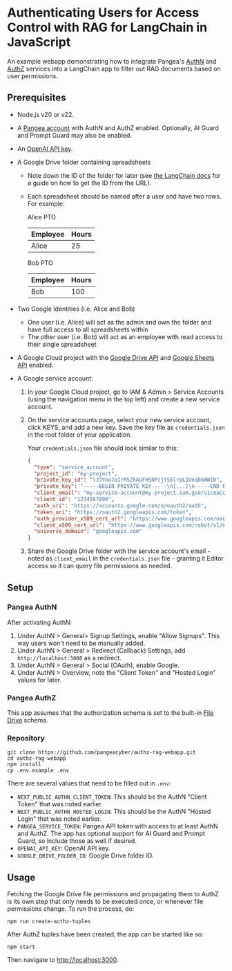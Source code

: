 # Authenticating Users for Access Control with RAG for LangChain in JavaScript

An example webapp demonstrating how to integrate Pangea's [AuthN][] and
[AuthZ][] services into a LangChain app to filter out RAG documents based on
user permissions.

## Prerequisites

- Node.js v20 or v22.
- A [Pangea account][Pangea signup] with AuthN and AuthZ enabled. Optionally,
  AI Guard and Prompt Guard may also be enabled.
- An [OpenAI API key][OpenAI API keys].
- A Google Drive folder containing spreadsheets

  - Note down the ID of the folder for later (see [the LangChain docs][retrieve-the-google-docs]
    for a guide on how to get the ID from the URL).
  - Each spreadsheet should be named after a user and have two rows. For example:

    Alice PTO

    | Employee | Hours |
    | -------- | ----- |
    | Alice    | 25    |

    Bob PTO

    | Employee | Hours |
    | -------- | ----- |
    | Bob      | 100   |

- Two Google Identities (i.e. Alice and Bob)
  - One user (i.e. Alice) will act as the admin and own the folder and have full
    access to all spreadsheets within
  - The other user (i.e. Bob) will act as an employee with read access to their
    single spreadsheet
- A Google Cloud project with the [Google Drive API][] and [Google Sheets API][] enabled.
- A Google service account:

  1. In your Google Cloud project, go to IAM & Admin > Service Accounts (using the navigation menu in the top left) and create a new service account.
  2. On the service accounts page, select your new service account, click KEYS, and add a new key. Save the key file as `credentials.json` in the root folder of your application.

     Your `credentials.json` file should look similar to this:

     ```json
     {
       "type": "service_account",
       "project_id": "my-project",
       "private_key_id": "l3JYno7aIrRSZkAGFHSNPcjYS6lrpL1UnqbkWW1b",
       "private_key": "-----BEGIN PRIVATE KEY-----\n[...]\n-----END PRIVATE KEY-----\n",
       "client_email": "my-service-account@my-project.iam.gserviceaccount.com",
       "client_id": "1234567890",
       "auth_uri": "https://accounts.google.com/o/oauth2/auth",
       "token_uri": "https://oauth2.googleapis.com/token",
       "auth_provider_x509_cert_url": "https://www.googleapis.com/oauth2/v1/certs",
       "client_x509_cert_url": "https://www.googleapis.com/robot/v1/metadata/x509/my-service-account%40my-project.iam.gserviceaccount.com",
       "universe_domain": "googleapis.com"
     }
     ```

  3. Share the Google Drive folder with the service account's email - noted as `client_email` in the `credentials.json` file - granting it Editor access so it can query file permissions as needed.

## Setup

### Pangea AuthN

After activating AuthN:

1. Under AuthN > General> Signup Settings, enable "Allow Signups". This way
   users won't need to be manually added.
2. Under AuthN > General > Redirect (Callback) Settings,
   add `http://localhost:3000` as a redirect.
3. Under AuthN > General > Social (OAuth), enable Google.
4. Under AuthN > Overview, note the "Client Token" and "Hosted Login" values for
   later.

### Pangea AuthZ

This app assumes that the authorization schema is set to the built-in
[File Drive][reset-authorization-schema] schema.

### Repository

```shell
git clone https://github.com/pangeacyber/authz-rag-webapp.git
cd authz-rag-webapp
npm install
cp .env.example .env
```

There are several values that need to be filled out in `.env`:

- `NEXT_PUBLIC_AUTHN_CLIENT_TOKEN`: This should be the AuthN "Client Token" that
  was noted earlier.
- `NEXT_PUBLIC_AUTHN_HOSTED_LOGIN`: This should be the AuthN "Hosted Login" that
  was noted earlier.
- `PANGEA_SERVICE_TOKEN`: Pangea API token with access to at least AuthN and
  AuthZ. The app has optional support for AI Guard and Prompt Guard, so include
  those as well if desired.
- `OPENAI_API_KEY`: OpenAI API key.
- `GOOGLE_DRIVE_FOLDER_ID`: Google Drive folder ID.

## Usage

Fetching the Google Drive file permissions and propagating them to AuthZ is its
own step that only needs to be executed once, or whenever file permissions
change. To run the process, do:

```
npm run create-authz-tuples
```

After AuthZ tuples have been created, the app can be started like so:

```
npm start
```

Then navigate to <http://localhost:3000>.

[AuthN]: https://pangea.cloud/docs/authn/
[AuthZ]: https://pangea.cloud/docs/authz/
[Pangea AuthZ Settings]: https://console.pangea.cloud/service/authz/settings
[Pangea signup]: https://pangea.cloud/signup
[reset-authorization-schema]: https://pangea.cloud/docs/authz/general#reset-authorization-schema
[OpenAI API keys]: https://platform.openai.com/api-keys
[Google Drive API]: https://console.cloud.google.com/flows/enableapi?apiid=drive.googleapis.com
[Google Sheets API]: https://console.cloud.google.com/flows/enableapi?apiid=sheets.googleapis.com
[retrieve-the-google-docs]: https://python.langchain.com/docs/integrations/retrievers/google_drive/#retrieve-the-google-docs
